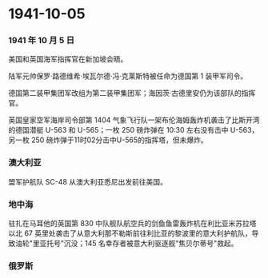 # 1941-10-05

### 1941 年 10 月 5 日

美国和英国海军指挥官在新加坡会晤。

陆军元帅保罗·路德维希·埃瓦尔德·冯·克莱斯特被任命为德国第 1 装甲军司令。

德国第二装甲集团军改组为第二装甲集团军；海因茨·古德里安仍为该部队的指挥官。

英国皇家空军海岸司令部第 1404
气象飞行队一架布伦海姆轰炸机袭击了比斯开湾的德国潜艇 U-563 和
U-565；一枚 250 磅炸弹在 10:30 左右没有击中 U-563，另一枚 250
磅炸弹于11时02分击中U-565的指挥塔，但未爆炸。

### 澳大利亚

盟军护航队 SC-48 从澳大利亚悉尼出发前往美国。

### 地中海

驻扎在马耳他的英国第 830
中队舰队航空兵的剑鱼鱼雷轰炸机在利比亚米苏拉塔以北 67
英里处袭击了从意大利那不勒斯前往利比亚的黎波里的意大利护航队，导致油轮"里亚托号"沉没；145
名幸存者被意大利驱逐舰"焦贝尔蒂号"救起。

### 俄罗斯